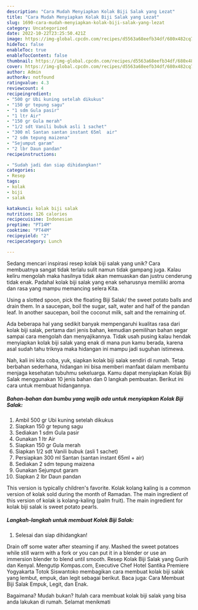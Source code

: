 ```yaml
---
description: "Cara Mudah Menyiapkan Kolak Biji Salak yang Lezat"
title: "Cara Mudah Menyiapkan Kolak Biji Salak yang Lezat"
slug: 1690-cara-mudah-menyiapkan-kolak-biji-salak-yang-lezat
category: Uncategorized
date: 2022-10-22T23:25:50.421Z
image: https://img-global.cpcdn.com/recipes/d5563a68eefb34df/680x482cq70/kolak-biji-salak-foto-resep-utama.jpg
hideToc: false
enableToc: true
enableTocContent: false
thumbnail: https://img-global.cpcdn.com/recipes/d5563a68eefb34df/680x482cq70/kolak-biji-salak-foto-resep-utama.jpg
cover: https://img-global.cpcdn.com/recipes/d5563a68eefb34df/680x482cq70/kolak-biji-salak-foto-resep-utama.jpg
author: Admin
authorAv: notfound
ratingvalue: 4.3
reviewcount: 4
recipeingredient:
- "500 gr Ubi kuning setelah dikukus"
- "150 gr tepung sagu"
- "1 sdm Gula pasir"
- "1 ltr Air"
- "150 gr Gula merah"
- "1/2 sdt Vanili bubuk asli 1 sachet"
- "300 ml Santan santan instant 65ml  air"
- "2 sdm tepung maizena"
- "Sejumput garam"
- "2 lbr Daun pandan"
recipeinstructions:

- "Sudah jadi dan siap dihidangkan!"
categories:
- Resep
tags:
- kolak
- biji
- salak

katakunci: kolak biji salak 
nutrition: 126 calories
recipecuisine: Indonesian
preptime: "PT14M"
cooktime: "PT44M"
recipeyield: "2"
recipecategory: Lunch

---
```





Sedang mencari inspirasi resep kolak biji salak yang unik? Cara membuatnya sangat tidak terlalu sulit namun tidak gampang juga. Kalau keliru mengolah maka hasilnya tidak akan memuaskan dan justru cenderung tidak enak. Padahal kolak biji salak yang enak seharusnya memiliki aroma dan rasa yang mampu memancing selera Kita.





Using a slotted spoon, pick the floating Biji Salak/ the sweet potato balls and drain them. In a saucepan, boil the sugar, salt, water and half of the pandan leaf. In another saucepan, boil the coconut milk, salt and the remaining of.

Ada beberapa hal yang sedikit banyak mempengaruhi kualitas rasa dari kolak biji salak, pertama dari jenis bahan, kemudian pemilihan bahan segar sampai cara mengolah dan menyajikannya. Tidak usah pusing kalau hendak menyiapkan kolak biji salak yang enak di mana pun kamu berada, karena asal sudah tahu triknya maka hidangan ini mampu jadi suguhan istimewa.






Nah, kali ini kita coba, yuk, siapkan kolak biji salak sendiri di rumah. Tetap berbahan sederhana, hidangan ini bisa memberi manfaat dalam membantu menjaga kesehatan tubuhmu sekeluarga. Kamu dapat menyiapkan Kolak Biji Salak menggunakan 10 jenis bahan dan 0 langkah pembuatan. Berikut ini cara untuk membuat hidangannya.

<!--inarticleads1-->

##### Bahan-bahan dan bumbu yang wajib ada untuk menyiapkan Kolak Biji Salak:

1. Ambil 500 gr Ubi kuning setelah dikukus
1. Siapkan 150 gr tepung sagu
1. Sediakan 1 sdm Gula pasir
1. Gunakan 1 ltr Air
1. Siapkan 150 gr Gula merah
1. Siapkan 1/2 sdt Vanili bubuk (asli 1 sachet)
1. Persiapkan 300 ml Santan (santan instant 65ml + air)
1. Sediakan 2 sdm tepung maizena
1. Gunakan Sejumput garam
1. Siapkan 2 lbr Daun pandan


This version is typically children&#39;s favorite. Kolak kolang kaling is a common version of kolak sold during the month of Ramadan. The main ingredient of this version of kolak is kolang-kaling (palm fruit). The main ingredient for kolak biji salak is sweet potato pearls. 

<!--inarticleads2-->

##### Langkah-langkah untuk membuat Kolak Biji Salak:


1. Selesai dan siap dihidangkan!

Drain off some water after steaming if any. Mashed the sweet potatoes while still warm with a fork or you can put it in a blender or use an immersion blender to blend until smooth. Resep Kolak Biji Salak yang Gurih dan Kenyal. Mengutip Kompas.com, Executive Chef Hotel Santika Premiere Yogyakarta Totok Siswantoko membagikan cara membuat kolak biji salak yang lembut, empuk, dan legit sebagai berikut. Baca juga: Cara Membuat Biji Salak Empuk, Legit, dan Enak. 

Bagaimana? Mudah bukan? Itulah cara membuat kolak biji salak yang bisa anda lakukan di rumah. Selamat menikmati
